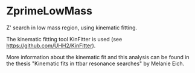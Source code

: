 # ZprimeLowMass
Z' search in low mass region, using kinematic fitting. 

The kinematic fitting tool KinFitter is used (see https://github.com/UHH2/KinFitter). 

More information about the kinematic fit and this analysis can be found in the thesis "Kinematic fits in ttbar resonance searches" by Melanie Eich.
